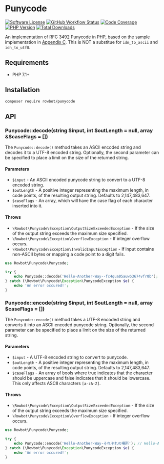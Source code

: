 # Punycode

[![Software License](https://img.shields.io/github/license/TRowbotham/punycode?style=flat-square)](https://github.com/TRowbotham/punycode/blob/master/LICENSE)
[![GitHub Workflow Status](https://img.shields.io/github/workflow/status/TRowbotham/punycode/Tests?style=flat-square)](https://travis-ci.com/github/TRowbotham/punycode)
[![Code Coverage](https://img.shields.io/codecov/c/github/TRowbotham/punycode/master?style=flat-square)](https://codecov.io/gh/TRowbotham/punycode)
[![PHP Version](https://img.shields.io/packagist/v/rowbot/punycode?style=flat-square)](https://packagist.org/packages/rowbot/punycode)
[![Total Downloads](https://img.shields.io/packagist/dt/rowbot/punycode?style=flat-square)](https://packagist.org/packages/rowbot/punycode)

An implementation of RFC 3492 Punycode in PHP, based on the sample implementation in [Appendix C](https://tools.ietf.org/html/rfc3492#appendix-C).
This is NOT a substitue for `idn_to_ascii` and `idn_to_utf8`.

## Requirements

* PHP 7.1+

## Installation

```bash
composer require rowbot/punycode
```

## API

### Punycode::decode(string $input, int $outLength = null, array &$caseFlags = [])

The `Punycode::decode()` method takes an ASCII encoded string and decodes it to a UTF-8 encoded
string. Optionally, the second parameter can be specified to place a limit on the size of the
returned string.

#### Parameters

* `$input` - An ASCII encoded punycode string to convert to a UTF-8 encoded string.
* `$outLength` - A positive integer representing the maximum length, in code points, of the resulting
output string. Defaults to 2,147,483,647.
* `$caseFlags` - An array, which will have the case flag of each character inserted into it.

#### Throws

* `\Rowbot\Punycode\Exception\OutputSizeExceededException` - If the size of the output string
exceeds the maximum size specified.
* `\Rowbot\Punycode\Exception\OverflowException` - If integer overflow occurs.
* `\Rowbot\Punycode\Exception\InvalidInputException` - If input contains non-ASCII bytes or mapping
a code point to a digit fails.

```php
use Rowbot\Punycode\Punycode;

try {
    echo Punycode::decode('Hello-Another-Way--fc4qua05auwb3674vfr0b'); // Hello-Another-Way-それぞれの場所
} catch (\Rowbot\Punycode\Exception\PunycodeException $e) {
    echo 'An error occured!';
}
```

### Punycode::encode(string $input, int $outLength = null, array $caseFlags = [])

The `Punycode::encode()` method takes a UTF-8 encoded string and converts it into an ASCII encoded
punycode string. Optionally, the second parameter can be specified to place a limit on the size of
the returned string.

#### Parameters

* `$input` - A UTF-8 encoded string to convert to punycode.
* `$outLength` - A positive integer representing the maximum length, in code points, of the resulting
output string. Defaults to 2,147,483,647.
* `$caseFlags` - An array of bools where true indicates that the character should be uppercase and
false indicates that it should be lowercase. This only affects ASCII characters `[a-zA-Z]`.

#### Throws

* `\Rowbot\Punycode\Exception\OutputSizeExceededException` - If the size of the output string
exceeds the maximum size specified.
* `\Rowbot\Punycode\Exception\OverflowException` - If integer overflow occurs.

```php
use Rowbot\Punycode\Punycode;

try {
    echo Punycode::encode('Hello-Another-Way-それぞれの場所'); // Hello-Another-Way--fc4qua05auwb3674vfr0b
} catch (\Rowbot\Punycode\Exception\PunycodeException $e) {
    echo 'An error occured!';
}
```
